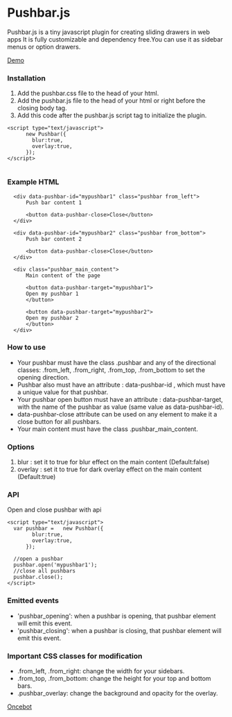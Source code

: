 # Pushbar.js
Pushbar.js is a tiny javascript plugin for creating sliding drawers in web apps
It is fully customizable and dependency free.You can use it as sidebar menus or option drawers.


[Demo](https://oncebot.github.io/pushbar.js/)


### Installation

1. Add the pushbar.css file to the head of your html.
2. Add the pushbar.js file to the head of your html or right before the closing body tag.
3. Add this code after the pushbar.js script tag to initialize the plugin.
```
<script type="text/javascript">
      new Pushbar({
        blur:true,
        overlay:true,
      });
</script>
	
```

### Example HTML
```
  <div data-pushbar-id="mypushbar1" class="pushbar from_left">
      Push bar content 1

      <button data-pushbar-close>Close</button>
  </div>

  <div data-pushbar-id="mypushbar2" class="pushbar from_bottom">
      Push bar content 2

      <button data-pushbar-close>Close</button>
  </div>

  <div class="pushbar_main_content">
      Main content of the page

      <button data-pushbar-target="mypushbar1">
      Open my pushbar 1
      </button>

      <button data-pushbar-target="mypushbar2">
      Open my pushbar 2
      </button>
  </div>
 ```

### How to use 

* Your pushbar must have the class .pushbar and any of the directional classes: .from_left, .from_right, .from_top, .from_bottom to set the opening direction.
* Pushbar also must have an attribute : data-pushbar-id , which must have a unique value for that pushbar.
* Your pushbar open button must have an attribute : data-pushbar-target, with the name of the pushbar as value (same value as data-pushbar-id).
* data-pushbar-close attribute can be used on any element to make it a close button for all pushbars.
* Your main content must have the class .pushbar_main_content.

### Options

1. blur : set it to true for blur effect on the main content (Default:false)
2. overlay : set it to true for dark overlay effect on the main content (Default:true)

### API

Open and close pushbar with api
```
<script type="text/javascript">
  var pushbar =   new Pushbar({
        blur:true,
        overlay:true,
      });

  //open a pushbar
  pushbar.open('mypushbar1');	
  //close all pushbars
  pushbar.close();	
</script>
```

### Emitted events 
* 'pushbar_opening': when a pushbar is opening, that pushbar element will emit this event.
* 'pushbar_closing': when a pushbar is closing, that pushbar element will emit this event.

### Important CSS classes for modification 

* .from_left, .from_right: change the width for your sidebars.
* .from_top, .from_bottom: change the height for your top and bottom bars.
* .pushbar_overlay: change the background and opacity for the overlay.

[Oncebot](https://oncebot.com)
